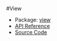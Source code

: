 #View

* Package: [view](http://rikulo.org/api/_/rikulo_view.html)
* [API Reference](http://rikulo.org/api/_/rikulo_view/View.html)
* [Source Code](https://github.com/rikulo/rikulo/blob/master/client/view/src/View.dart)
